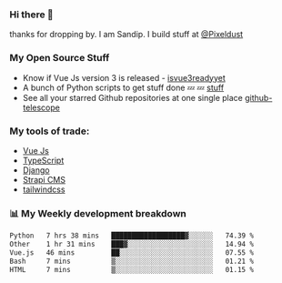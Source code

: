 ### Hi there 👋

thanks for dropping by.
I am Sandip. I build stuff at [@Pixeldust](github.com/pixeldust-in/)

###  **My Open Source Stuff**

 - Know if Vue Js version 3 is released -  [isvue3readyyet](https://github.com/sandiprb/isvue3readyyet)
 - A bunch of Python scripts to get stuff done 💤 💤 [stuff](https://github.com/sandiprb/stuff)
 - See all your starred Github repositories at one single place [github-telescope](https://github.com/sandiprb/github-telescope)



###  **My tools of trade:**
 - [Vue Js](https://github.com/vuejs/vue/)
 - [TypeScript](https://github.com/microsoft/TypeScript)
 - [Django](github.com/django/django)
 - [Strapi CMS](github.com/strapi/strapi)
 - [tailwindcss](https://github.com/tailwindlabs/tailwindcss)


###  📊 **My Weekly development breakdown**
<!--START_SECTION:waka-->

```txt
Python   7 hrs 38 mins   ██████████████████▓░░░░░░   74.39 %
Other    1 hr 31 mins    ███▓░░░░░░░░░░░░░░░░░░░░░   14.94 %
Vue.js   46 mins         ██░░░░░░░░░░░░░░░░░░░░░░░   07.55 %
Bash     7 mins          ▒░░░░░░░░░░░░░░░░░░░░░░░░   01.21 %
HTML     7 mins          ▒░░░░░░░░░░░░░░░░░░░░░░░░   01.15 %
```

<!--END_SECTION:waka-->
